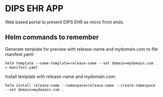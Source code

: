 # DIPS EHR APP

Web based portal to present DIPS EHR as micro front ends.


## Helm commands to remember


Generate template for preview with release-name and mydomain.com to file manifest.yaml:
```
helm template --name-template=release-name --set domain=mydomain.com . > manifest.yaml
```

Install template with release-name and mydomain.com:
```
helm install release-name --namespace=release-name --create-namespace --set domain=mydomain.com .  
```